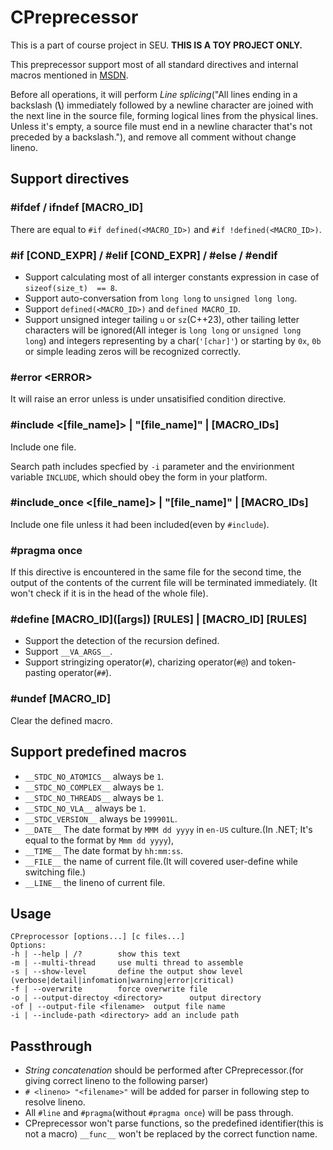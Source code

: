 # CPreprecessor

This is a part of course project in SEU. **THIS IS A TOY PROJECT ONLY.**

This preprecessor support most of all standard directives and internal macros mentioned in [MSDN](https://docs.microsoft.com/zh-cn/cpp/preprocessor/c-cpp-preprocessor-reference?view=msvc-160).

Before all operations, it will perform *Line splicing*("All lines ending in a backslash (**\\**) immediately followed by a newline character are joined with the next line in the source file, forming logical lines from the physical lines. Unless it's empty, a source file must end in a newline character that's not preceded by a backslash."), and remove all comment without change lineno.

## Support directives

### #ifdef / ifndef [MACRO_ID\]

There are equal to `#if defined(<MACRO_ID>)` and `#if !defined(<MACRO_ID>)`.

### #if \[COND_EXPR] / #elif [COND_EXPR] / #else / #endif

* Support calculating most of all interger constants expression in case of `sizeof(size_t)  == 8`.
* Support auto-conversation from `long long` to `unsigned long long`.
* Support `defined(<MACRO_ID>)` and `defined MACRO_ID`.
* Support unsigned integer tailing `u` or `sz`(C++23), other tailing letter characters will be ignored(All integer is `long long` or `unsigned long long`) and integers representing by a char(`'[char]'`) or starting by `0x`, `0b` or simple leading zeros will be recognized correctly.

### #error \<ERROR\>

It will raise an error unless is under unsatisified condition directive.

### #include \<[file_name]\> | \"[file_name]\" | [MACRO_IDs\]

Include one file.

Search path includes specfied by `-i` parameter and the envirionment variable `INCLUDE`, which should obey the form in your platform.

### #include_once \<[file_name]\> | \"[file_name]\" | [MACRO_IDs\]

Include one file unless it had been included(even by `#include`).

### #pragma once

If this directive is encountered in the same file for the second time, the output of the contents of the current file will be terminated immediately. (It won't check if it is in the head of the whole file).

### #define [MACRO_ID\]([args]) [RULES] | [MACRO_ID\] [RULES]

* Support the detection of the recursion defined.
* Support `__VA_ARGS__`.
* Support stringizing operator(`#`), charizing operator(`#@`) and token-pasting operator(`##`).

### #undef [MACRO_ID\]

Clear the defined macro.

## Support predefined macros

* `__STDC_NO_ATOMICS__` always be `1`.
* `__STDC_NO_COMPLEX__` always be `1`.
* `__STDC_NO_THREADS__` always be `1`.
* `__STDC_NO_VLA__` always be `1`.
* `__STDC_VERSION__` always be `199901L`.
* `__DATE__` The date format by `MMM dd yyyy` in `en-US` culture.(In .NET; It's equal to the format by `Mmm dd yyyy`),
* `__TIME__` The date format by `hh:mm:ss`.
* `__FILE__` the name of current file.(It will covered user-define while switching file.)
* `__LINE__` the lineno of current file.

## Usage

```plain
CPreprocessor [options...] [c files...]
Options:
-h | --help | /?        show this text
-m | --multi-thread     use multi thread to assemble
-s | --show-level       define the output show level (verbose|detail|infomation|warning|error|critical)
-f | --overwrite        force overwrite file
-o | --output-directoy <directory>      output directory
-of | --output-file <filename>  output file name
-i | --include-path <directory> add an include path
```

## Passthrough

* *String concatenation* should be performed after CPreprecessor.(for giving correct lineno to the following parser)
* `# <lineno> "<filename>"` will be added for parser in following step to resolve lineno.
* All `#line` and `#pragma`(without `#pragma once`) will be pass through.
* CPreprecessor won't parse functions, so the predefined identifier(this is not a macro) `__func__`  won't be replaced by the correct function name.


